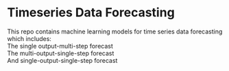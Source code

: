 # Timeseries Data Forecasting
This repo contains machine learning models for time series data forecasting which includes:  
The single output-multi-step forecast  
The multi-output-single-step forecast  
And single-output-single-step forecast  


